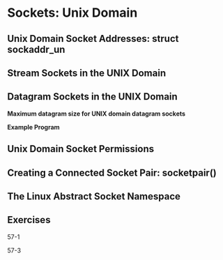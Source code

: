 # Sockets: Unix Domain

## Unix Domain Socket Addresses: struct sockaddr_un

## Stream Sockets in the UNIX Domain

## Datagram Sockets in the UNIX Domain

**Maximum datagram size for UNIX domain datagram sockets**

**Example Program**

## Unix Domain Socket Permissions

## Creating a Connected Socket Pair: socketpair()

## The Linux Abstract Socket Namespace

## Exercises

57-1


57-3